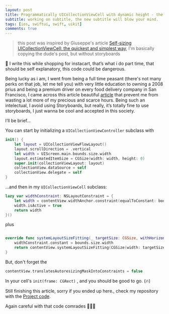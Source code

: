```yaml
---
layout: post
title: Programmatically UICollectionViewCell with dynamic height - the lazy way
subtitle: working on subtitle, the new subtitle will blow your mind.
tags: [ios, swiftui, swift, uikit]
comments: true
---
```


> this post was inspired by Giuseppe's article [Self-sizing UICollectionViewCell: the quickest and simplest way](https://medium.com/@giusecapo/self-sizing-uicollectionviewcell-the-quickest-and-simplest-way-94e8d1c89594), I'm basically copying the dude's post, but without storyboards



🚨 I write this while shopping for instacart, that’s what i do part time, that should be self explanatory, this code could be dangerous.

Being lucky as i am, I went from being a full time peasant (there's not many perks on that job, let me tell you) with very little education to owning a 2008 prius and being a premium driver on every food delivery company in San Francisco, I came across this article beautiful [article](https://medium.com/@giusecapo/self-sizing-uicollectionviewcell-the-quickest-and-simplest-way-94e8d1c89594) that prevent me from wasting a lot more of my precious and scarce hours. Being such an intelectual, I avoid using Storyboards, but really, it’s totally fine to use storyboards, I just wanna be cool and accepted in this society.

I’ll be brief...

You can start by initializing a `UICollectionViewController` subclass with

``` swift
init() {
    let layout = UICollectionViewFlowLayout()
    layout.scrollDirection = .vertical
    let width = UIScreen.main.bounds.size.width
    layout.estimatedItemSize = CGSize(width: width, height: 0)
    super.init(collectionViewLayout: layout)
    collectionView.dataSource = self
    collectionView.delegate = self
}

```




...and then in my `UICollectionViewCell` subclass:

``` swift
lazy var widthConstraint: NSLayoutConstraint = {
    let width = contentView.widthAnchor.constraint(equalToConstant: bounds.size.width)
    width.isActive = true
    return width
}()

```

plus

``` swift

override func systemLayoutSizeFitting(_ targetSize: CGSize, withHorizontalFittingPriority horizontalFittingPriority: UILayoutPriority, verticalFittingPriority: UILayoutPriority) -> CGSize {
    widthConstraint.constant = bounds.size.width
    return contentView.systemLayoutSizeFitting(CGSize(width: targetSize.width, height: 1))
}

```


But, don't forget the

``` swift
contentView.translatesAutoresizingMaskIntoConstraints = false
```

In your cell's `init(frame: CGRect)` , and you should be good to go. (🔥)

Still finishing this article, sorry if you ended up here., check my repository with the [Project code](https://github.com/nschucky/SarcasticCollectionView).

Again careful with that code comrades  😬😬😬
